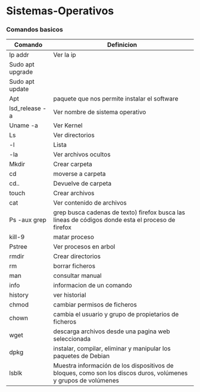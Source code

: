 # Sistemas-Operativos

### Comandos basicos

| Comando | Definicion |
| ------ | ------ |
| Ip addr | Ver la ip |
| Sudo apt upgrade  |  |
| Sudo apt update |  |
| Apt | paquete que nos permite instalar el software |
| lsd_release -a | Ver nombre de sistema operativo|
| Uname -a | Ver Kernel|
| Ls | Ver directorios |
| -l | Lista|
| -la | Ver archivos ocultos|
| Mkdir| Crear carpeta |
| cd| moverse a carpeta|
| cd.. | Devuelve de carpeta|
| touch| Crear archivos |
| cat| Ver contenido de archivos|
| Ps -aux grep |  grep busca cadenas de texto) firefox  busca las lineas de códigos donde esta el proceso de firefox|
| kill-9| matar proceso |
| Pstree| Ver procesos en arbol|
| rmdir| Crear directorios|
|rm|borrar ficheros|
|man|consultar manual|
|info|informacion de un comando|
|history| ver historial|
|chmod|cambiar permisos de ficheros|
|chown|cambia el usuario y grupo de propietarios de ficheros|
|wget| descarga archivos desde una pagina web seleccionada|
|dpkg| instalar, compilar, eliminar y manipular los paquetes de Debian|
|lsblk|Muestra información de los dispositivos de bloques, como son los discos duros, volúmenes y grupos de volúmenes|
